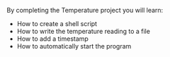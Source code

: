 By completing the Temperature project you will learn:

- How to create a shell script
- How to write the temperature reading to a file
- How to add a timestamp
- How to automatically start the program